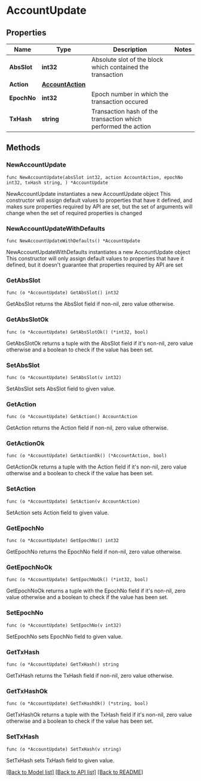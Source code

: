 # AccountUpdate

## Properties

Name | Type | Description | Notes
------------ | ------------- | ------------- | -------------
**AbsSlot** | **int32** | Absolute slot of the block which contained the transaction | 
**Action** | [**AccountAction**](AccountAction.md) |  | 
**EpochNo** | **int32** | Epoch number in which the transaction occured | 
**TxHash** | **string** | Transaction hash of the transaction which performed the action | 

## Methods

### NewAccountUpdate

`func NewAccountUpdate(absSlot int32, action AccountAction, epochNo int32, txHash string, ) *AccountUpdate`

NewAccountUpdate instantiates a new AccountUpdate object
This constructor will assign default values to properties that have it defined,
and makes sure properties required by API are set, but the set of arguments
will change when the set of required properties is changed

### NewAccountUpdateWithDefaults

`func NewAccountUpdateWithDefaults() *AccountUpdate`

NewAccountUpdateWithDefaults instantiates a new AccountUpdate object
This constructor will only assign default values to properties that have it defined,
but it doesn't guarantee that properties required by API are set

### GetAbsSlot

`func (o *AccountUpdate) GetAbsSlot() int32`

GetAbsSlot returns the AbsSlot field if non-nil, zero value otherwise.

### GetAbsSlotOk

`func (o *AccountUpdate) GetAbsSlotOk() (*int32, bool)`

GetAbsSlotOk returns a tuple with the AbsSlot field if it's non-nil, zero value otherwise
and a boolean to check if the value has been set.

### SetAbsSlot

`func (o *AccountUpdate) SetAbsSlot(v int32)`

SetAbsSlot sets AbsSlot field to given value.


### GetAction

`func (o *AccountUpdate) GetAction() AccountAction`

GetAction returns the Action field if non-nil, zero value otherwise.

### GetActionOk

`func (o *AccountUpdate) GetActionOk() (*AccountAction, bool)`

GetActionOk returns a tuple with the Action field if it's non-nil, zero value otherwise
and a boolean to check if the value has been set.

### SetAction

`func (o *AccountUpdate) SetAction(v AccountAction)`

SetAction sets Action field to given value.


### GetEpochNo

`func (o *AccountUpdate) GetEpochNo() int32`

GetEpochNo returns the EpochNo field if non-nil, zero value otherwise.

### GetEpochNoOk

`func (o *AccountUpdate) GetEpochNoOk() (*int32, bool)`

GetEpochNoOk returns a tuple with the EpochNo field if it's non-nil, zero value otherwise
and a boolean to check if the value has been set.

### SetEpochNo

`func (o *AccountUpdate) SetEpochNo(v int32)`

SetEpochNo sets EpochNo field to given value.


### GetTxHash

`func (o *AccountUpdate) GetTxHash() string`

GetTxHash returns the TxHash field if non-nil, zero value otherwise.

### GetTxHashOk

`func (o *AccountUpdate) GetTxHashOk() (*string, bool)`

GetTxHashOk returns a tuple with the TxHash field if it's non-nil, zero value otherwise
and a boolean to check if the value has been set.

### SetTxHash

`func (o *AccountUpdate) SetTxHash(v string)`

SetTxHash sets TxHash field to given value.



[[Back to Model list]](../README.md#documentation-for-models) [[Back to API list]](../README.md#documentation-for-api-endpoints) [[Back to README]](../README.md)


